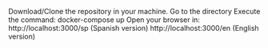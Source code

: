 Download/Clone the repository in your machine.
Go to the directory
Execute the command: docker-compose up
Open your browser in:
http://localhost:3000/sp (Spanish version)
http://localhost:3000/en (English version)
